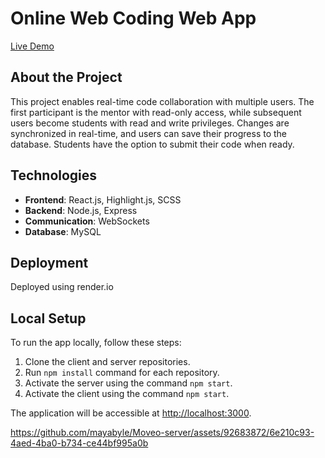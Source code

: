 # Online Web Coding Web App

[Live Demo](https://moveo-mayabyle.onrender.com/)

## About the Project

This project enables real-time code collaboration with multiple users. The first participant is the mentor with read-only access, while subsequent users become students with read and write privileges. Changes are synchronized in real-time, and users can save their progress to the database. Students have the option to submit their code when ready.

## Technologies

- **Frontend**: React.js, Highlight.js, SCSS
- **Backend**: Node.js, Express
- **Communication**: WebSockets
- **Database**: MySQL

## Deployment

Deployed using render.io

## Local Setup

To run the app locally, follow these steps:

1. Clone the client and server repositories.
2. Run `npm install` command for each repository.
3. Activate the server using the command `npm start`.
4. Activate the client using the command `npm start`.

The application will be accessible at [http://localhost:3000](http://localhost:5000).

https://github.com/mayabyle/Moveo-server/assets/92683872/6e210c93-4aed-4ba0-b734-ce44bf995a0b

